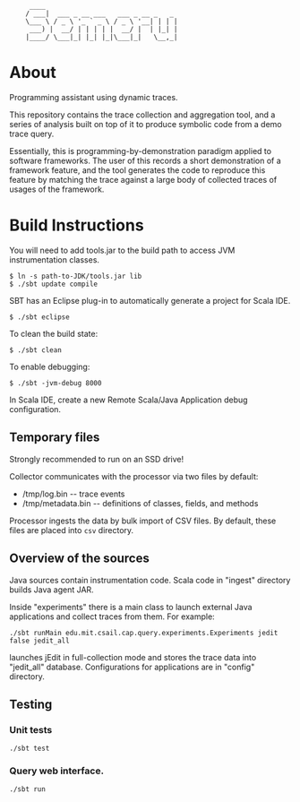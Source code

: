 ```
     ____
    / ___|  ___ _ __ ___   ___ _ __ _   _
    \___ \ / _ \ '_ ` _ \ / _ \ '__| | | |
     ___) |  __/ | | | | |  __/ |  | |_| |
    |____/ \___|_| |_| |_|\___|_|   \__,_|
```

About
=====

Programming assistant using dynamic traces.

This repository contains the trace collection and aggregation tool, and a series of analysis
built on top of it to produce symbolic code from a demo trace query.

Essentially, this is programming-by-demonstration paradigm applied to software frameworks.
The user of this records a short demonstration of a framework feature, and the tool generates the code
to reproduce this feature by matching the trace against a large body of collected traces
of usages of the framework.


Build Instructions
==================

You will need to add tools.jar to the build path to access JVM instrumentation classes.

    $ ln -s path-to-JDK/tools.jar lib
    $ ./sbt update compile

SBT has an Eclipse plug-in to automatically generate a project for Scala IDE.

    $ ./sbt eclipse

To clean the build state:

    $ ./sbt clean

To enable debugging:

    $ ./sbt -jvm-debug 8000

In Scala IDE, create a new Remote Scala/Java Application debug configuration.

## Temporary files

Strongly recommended to run on an SSD drive!

Collector communicates with the processor via two files by default:
+ /tmp/log.bin -- trace events
+ /tmp/metadata.bin -- definitions of classes, fields, and methods

Processor ingests the data by bulk import of CSV files. By default, these files are placed into `csv` directory.

## Overview of the sources

Java sources contain instrumentation code. Scala code in "ingest" directory builds Java agent JAR.

Inside "experiments" there is a main class to launch external Java applications and collect traces from them. For example:

    ./sbt runMain edu.mit.csail.cap.query.experiments.Experiments jedit false jedit_all

launches jEdit in full-collection mode and stores the trace data into "jedit_all" database. Configurations for applications are in "config" directory.

## Testing

### Unit tests

    ./sbt test

### Query web interface. 

    ./sbt run
